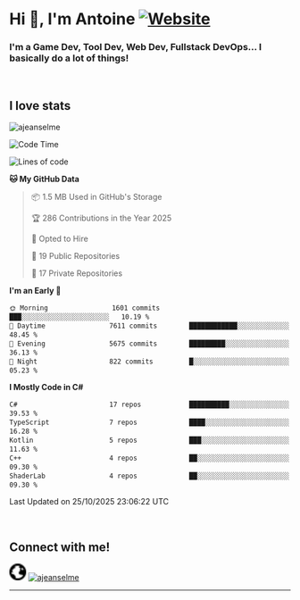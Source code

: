 # Hi 👋, I'm Antoine [![Website](https://img.shields.io/website?label=jeanselme.fr&style=for-the-badge&url=https%3A%2F%2Fjeanselme.fr)](https://jeanselme.fr)

### I'm a Game Dev, Tool Dev, Web Dev, Fullstack DevOps... I basically do a lot of things!

<br />

## I love stats

<img src="https://komarev.com/ghpvc/?username=ajeanselme" alt="ajeanselme" />

<!--START_SECTION:waka-->
![Code Time](http://img.shields.io/badge/Code%20Time-3%2C264%20hrs%2032%20mins-blue)

![Lines of code](https://img.shields.io/badge/From%20Hello%20World%20I%27ve%20Written-362.8%20million%20lines%20of%20code-blue)

**🐱 My GitHub Data** 

> 📦 1.5 MB Used in GitHub's Storage 
 > 
> 🏆 286 Contributions in the Year 2025
 > 
> 💼 Opted to Hire
 > 
> 📜 19 Public Repositories 
 > 
> 🔑 17 Private Repositories 
 > 
**I'm an Early 🐤** 

```text
🌞 Morning                1601 commits        ███░░░░░░░░░░░░░░░░░░░░░░   10.19 % 
🌆 Daytime                7611 commits        ████████████░░░░░░░░░░░░░   48.45 % 
🌃 Evening                5675 commits        █████████░░░░░░░░░░░░░░░░   36.13 % 
🌙 Night                  822 commits         █░░░░░░░░░░░░░░░░░░░░░░░░   05.23 % 
```


**I Mostly Code in C#** 

```text
C#                       17 repos            ██████████░░░░░░░░░░░░░░░   39.53 % 
TypeScript               7 repos             ████░░░░░░░░░░░░░░░░░░░░░   16.28 % 
Kotlin                   5 repos             ███░░░░░░░░░░░░░░░░░░░░░░   11.63 % 
C++                      4 repos             ██░░░░░░░░░░░░░░░░░░░░░░░   09.30 % 
ShaderLab                4 repos             ██░░░░░░░░░░░░░░░░░░░░░░░   09.30 % 
```




 Last Updated on 25/10/2025 23:06:22 UTC
<!--END_SECTION:waka-->

<br />

## Connect with me!

[<img src="https://raw.githubusercontent.com/iconic/open-iconic/master/svg/globe.svg" alt="ajeanselme" height="30" width="30" />][Website]
[<img src="https://cdn.jsdelivr.net/npm/simple-icons@3.0.1/icons/linkedin.svg" alt="ajeanselme" height="30" width="30" />][Linkedin]

---

[Website]: https://jeanselme.fr
[Linkedin]: https://linkedin.com/in/ajeanselme
